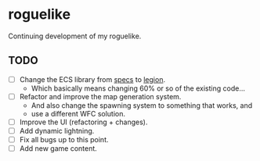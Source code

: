 # roguelike
Continuing development of my roguelike.

## TODO
- [ ] Change the ECS library from [specs](https://github.com/amethyst/specs/) to [legion](https://github.com/amethyst/legion).
    - Which basically means changing 60% or so of the existing code...
- [ ] Refactor and improve the map generation system.
    - And also change the spawning system to something that works, and
    - use a different WFC solution.
- [ ] Improve the UI (refactoring + changes).
- [ ] Add dynamic lightning.
- [ ] Fix all bugs up to this point.
- [ ] Add new game content.

